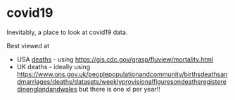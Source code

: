 # covid19
Inevitably, a place to look at covid19 data. 

Best viewed at

 * USA [deaths](usaDeaths.html) - using https://gis.cdc.gov/grasp/fluview/mortality.html
 * UK deaths - ideally using https://www.ons.gov.uk/peoplepopulationandcommunity/birthsdeathsandmarriages/deaths/datasets/weeklyprovisionalfiguresondeathsregisteredinenglandandwales but there is one xl per year!!
